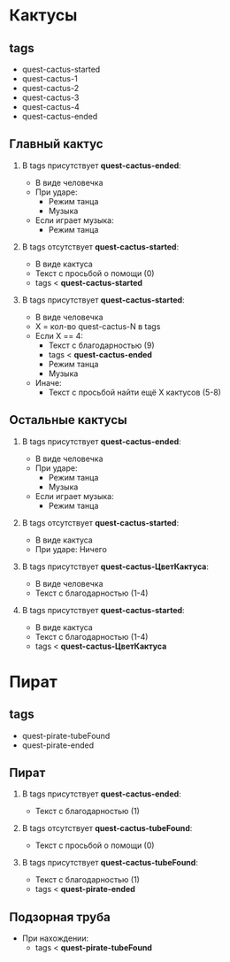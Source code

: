 # Кактусы

## tags
* quest-cactus-started
* quest-cactus-1
* quest-cactus-2
* quest-cactus-3
* quest-cactus-4
* quest-cactus-ended


## Главный кактус
1. В tags присутствует **quest-cactus-ended**:
	* В виде человечка
	* При ударе:
		* Режим танца
		* Музыка
	* Если играет музыка:
		* Режим танца

2. В tags отсутствует **quest-cactus-started**:
	* В виде кактуса
	* Текст с просьбой о помощи (0)
	* tags < **quest-cactus-started**

3. В tags присутствует **quest-cactus-started**:
	* В виде человечка
	* X = кол-во quest-cactus-N в tags
	* Если X == 4:
		* Текст с благодарностью (9)
		* tags < **quest-cactus-ended**
		* Режим танца
		* Музыка
	* Иначе:
		* Текст с просьбой найти ещё X кактусов (5-8)

## Остальные кактусы
1. В tags присутствует **quest-cactus-ended**:
	* В виде человечка
	* При ударе:
		* Режим танца
		* Музыка
	* Если играет музыка:
		* Режим танца

2. В tags отсутствует **quest-cactus-started**:
	* В виде кактуса
	* При ударе: Ничего

3. В tags присутствует **quest-cactus-ЦветКактуса**:
	* В виде человечка
	* Текст с благодарностью (1-4)

4. В tags присутствует **quest-cactus-started**:
	* В виде кактуса
	* Текст с благодарностью (1-4)
	* tags < **quest-cactus-ЦветКактуса**


# Пират

## tags
* quest-pirate-tubeFound
* quest-pirate-ended

## Пират
1. В tags присутствует **quest-cactus-ended**:
	* Текст с благодарностью (1)

2. В tags отсутствует **quest-cactus-tubeFound**:
	* Текст с просьбой о помощи (0)

3. В tags присутствует **quest-cactus-tubeFound**:
	* Текст с благодарностью (1)
	* tags < **quest-pirate-ended**

## Подзорная труба
* При нахождении:
	* tags < **quest-pirate-tubeFound**
